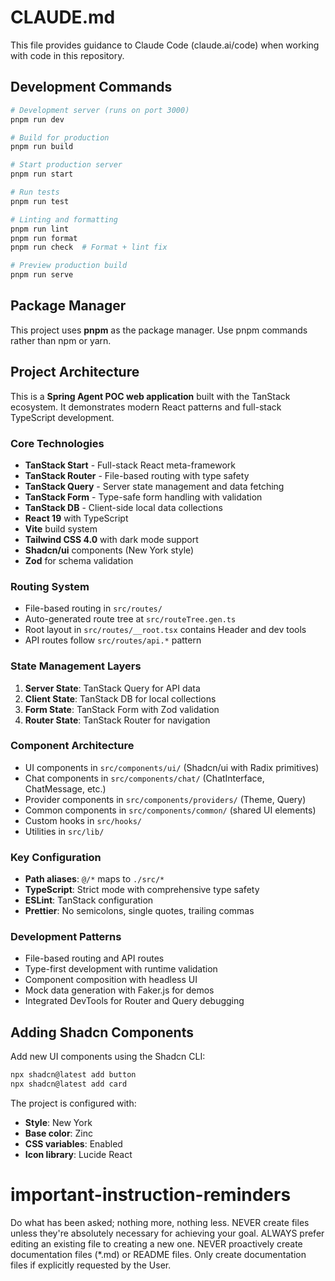 # CLAUDE.md

This file provides guidance to Claude Code (claude.ai/code) when working with code in this repository.

## Development Commands

```bash
# Development server (runs on port 3000)
pnpm run dev

# Build for production
pnpm run build

# Start production server
pnpm run start

# Run tests
pnpm run test

# Linting and formatting
pnpm run lint
pnpm run format
pnpm run check  # Format + lint fix

# Preview production build
pnpm run serve
```

## Package Manager

This project uses **pnpm** as the package manager. Use pnpm commands rather than npm or yarn.

## Project Architecture

This is a **Spring Agent POC web application** built with the TanStack ecosystem. It demonstrates modern React patterns and full-stack TypeScript development.

### Core Technologies

- **TanStack Start** - Full-stack React meta-framework
- **TanStack Router** - File-based routing with type safety
- **TanStack Query** - Server state management and data fetching
- **TanStack Form** - Type-safe form handling with validation
- **TanStack DB** - Client-side local data collections
- **React 19** with TypeScript
- **Vite** build system
- **Tailwind CSS 4.0** with dark mode support
- **Shadcn/ui** components (New York style)
- **Zod** for schema validation

### Routing System

- File-based routing in `src/routes/`
- Auto-generated route tree at `src/routeTree.gen.ts`
- Root layout in `src/routes/__root.tsx` contains Header and dev tools
- API routes follow `src/routes/api.*` pattern

### State Management Layers

1. **Server State**: TanStack Query for API data
2. **Client State**: TanStack DB for local collections
3. **Form State**: TanStack Form with Zod validation
4. **Router State**: TanStack Router for navigation

### Component Architecture

- UI components in `src/components/ui/` (Shadcn/ui with Radix primitives)
- Chat components in `src/components/chat/` (ChatInterface, ChatMessage, etc.)
- Provider components in `src/components/providers/` (Theme, Query)
- Common components in `src/components/common/` (shared UI elements)
- Custom hooks in `src/hooks/`
- Utilities in `src/lib/`

### Key Configuration

- **Path aliases**: `@/*` maps to `./src/*`
- **TypeScript**: Strict mode with comprehensive type safety
- **ESLint**: TanStack configuration
- **Prettier**: No semicolons, single quotes, trailing commas

### Development Patterns

- File-based routing and API routes
- Type-first development with runtime validation
- Component composition with headless UI
- Mock data generation with Faker.js for demos
- Integrated DevTools for Router and Query debugging

## Adding Shadcn Components

Add new UI components using the Shadcn CLI:

```bash
npx shadcn@latest add button
npx shadcn@latest add card
```

The project is configured with:

- **Style**: New York
- **Base color**: Zinc
- **CSS variables**: Enabled
- **Icon library**: Lucide React

# important-instruction-reminders

Do what has been asked; nothing more, nothing less.
NEVER create files unless they're absolutely necessary for achieving your goal.
ALWAYS prefer editing an existing file to creating a new one.
NEVER proactively create documentation files (\*.md) or README files. Only create documentation files if explicitly requested by the User.

